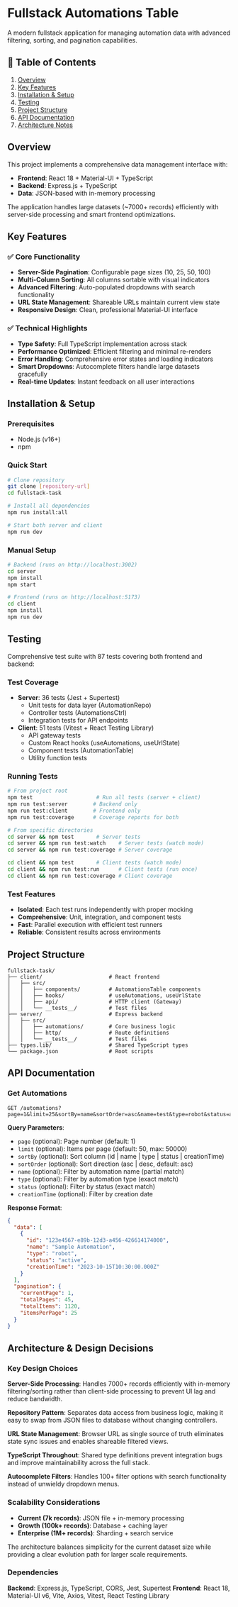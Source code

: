 # Fullstack Automations Table

A modern fullstack application for managing automation data with advanced filtering, sorting, and pagination capabilities.

## 📑 Table of Contents
1. [Overview](#overview)
2. [Key Features](#key-features)
3. [Installation & Setup](#installation--setup)
4. [Testing](#testing)
5. [Project Structure](#project-structure)
6. [API Documentation](#api-documentation)
7. [Architecture Notes](#architecture-notes)
    
## Overview

This project implements a comprehensive data management interface with:
- **Frontend**: React 18 + Material-UI + TypeScript
- **Backend**: Express.js + TypeScript
- **Data**: JSON-based with in-memory processing

The application handles large datasets (~7000+ records) efficiently with server-side processing and smart frontend optimizations.

## Key Features

### ✅ Core Functionality
* **Server-Side Pagination**: Configurable page sizes (10, 25, 50, 100)
* **Multi-Column Sorting**: All columns sortable with visual indicators
* **Advanced Filtering**: Auto-populated dropdowns with search functionality
* **URL State Management**: Shareable URLs maintain current view state
* **Responsive Design**: Clean, professional Material-UI interface

### ✅ Technical Highlights
* **Type Safety**: Full TypeScript implementation across stack
* **Performance Optimized**: Efficient filtering and minimal re-renders
* **Error Handling**: Comprehensive error states and loading indicators
* **Smart Dropdowns**: Autocomplete filters handle large datasets gracefully
* **Real-time Updates**: Instant feedback on all user interactions

## Installation & Setup

### Prerequisites
- Node.js (v16+)
- npm

### Quick Start
```bash
# Clone repository
git clone [repository-url]
cd fullstack-task

# Install all dependencies
npm run install:all

# Start both server and client
npm run dev
```

### Manual Setup
```bash
# Backend (runs on http://localhost:3002)
cd server
npm install
npm start

# Frontend (runs on http://localhost:5173)
cd client
npm install
npm run dev
```

## Testing

Comprehensive test suite with 87 tests covering both frontend and backend:

### Test Coverage
- **Server**: 36 tests (Jest + Supertest)
  - Unit tests for data layer (AutomationRepo)
  - Controller tests (AutomationsCtrl)
  - Integration tests for API endpoints
- **Client**: 51 tests (Vitest + React Testing Library)
  - API gateway tests
  - Custom React hooks (useAutomations, useUrlState)
  - Component tests (AutomationTable)
  - Utility function tests

### Running Tests
```bash
# From project root
npm test                    # Run all tests (server + client)
npm run test:server        # Backend only
npm run test:client        # Frontend only
npm run test:coverage      # Coverage reports for both

# From specific directories
cd server && npm test       # Server tests
cd server && npm run test:watch    # Server tests (watch mode)
cd server && npm run test:coverage # Server coverage

cd client && npm test       # Client tests (watch mode)
cd client && npm run test:run      # Client tests (run once)
cd client && npm run test:coverage # Client coverage
```

### Test Features
- **Isolated**: Each test runs independently with proper mocking
- **Comprehensive**: Unit, integration, and component tests
- **Fast**: Parallel execution with efficient test runners
- **Reliable**: Consistent results across environments

## Project Structure
```
fullstack-task/
├── client/                     # React frontend
│   ├── src/
│   │   ├── components/         # AutomationsTable components
│   │   ├── hooks/              # useAutomations, useUrlState
│   │   ├── api/                # HTTP client (Gateway)
│   │   └── __tests__/          # Test files
├── server/                     # Express backend
│   ├── src/
│   │   ├── automations/        # Core business logic
│   │   ├── http/               # Route definitions
│   │   └── __tests__/          # Test files
├── types.lib/                  # Shared TypeScript types
└── package.json                # Root scripts
```

## API Documentation

### Get Automations
```
GET /automations?page=1&limit=25&sortBy=name&sortOrder=asc&name=test&type=robot&status=active
```

**Query Parameters**:
- `page` (optional): Page number (default: 1)
- `limit` (optional): Items per page (default: 50, max: 50000)
- `sortBy` (optional): Sort column (id | name | type | status | creationTime)
- `sortOrder` (optional): Sort direction (asc | desc, default: asc)
- `name` (optional): Filter by automation name (partial match)
- `type` (optional): Filter by automation type (exact match)
- `status` (optional): Filter by status (exact match)
- `creationTime` (optional): Filter by creation date

**Response Format**:
```json
{
  "data": [
    {
      "id": "123e4567-e89b-12d3-a456-426614174000",
      "name": "Sample Automation",
      "type": "robot",
      "status": "active",
      "creationTime": "2023-10-15T10:30:00.000Z"
    }
  ],
  "pagination": {
    "currentPage": 1,
    "totalPages": 45,
    "totalItems": 1120,
    "itemsPerPage": 25
  }
}
```

## Architecture & Design Decisions

### Key Design Choices

**Server-Side Processing**: Handles 7000+ records efficiently with in-memory filtering/sorting rather than client-side processing to prevent UI lag and reduce bandwidth.

**Repository Pattern**: Separates data access from business logic, making it easy to swap from JSON files to database without changing controllers.

**URL State Management**: Browser URL as single source of truth eliminates state sync issues and enables shareable filtered views.

**TypeScript Throughout**: Shared type definitions prevent integration bugs and improve maintainability across the full stack.

**Autocomplete Filters**: Handles 100+ filter options with search functionality instead of unwieldy dropdown menus.

### Scalability Considerations

- **Current (7k records)**: JSON file + in-memory processing
- **Growth (100k+ records)**: Database + caching layer  
- **Enterprise (1M+ records)**: Sharding + search service

The architecture balances simplicity for the current dataset size while providing a clear evolution path for larger scale requirements.

### Dependencies

**Backend**: Express.js, TypeScript, CORS, Jest, Supertest
**Frontend**: React 18, Material-UI v6, Vite, Axios, Vitest, React Testing Library
